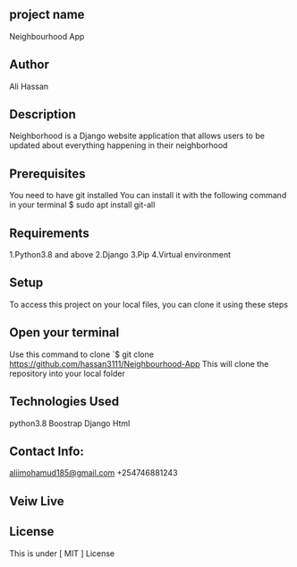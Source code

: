 ## project name
Neighbourhood App

## Author
Ali Hassan

## Description
Neighborhood is a Django website application that allows users to be updated about everything happening in their neighborhood

## Prerequisites
You need to have git installed You can install it with the following command in your terminal $ sudo apt install git-all

## Requirements
1.Python3.8 and above 2.Django 3.Pip 4.Virtual environment

## Setup
To access this project on your local files, you can clone it using these steps

## Open your terminal
Use this command to clone `$ git clone https://github.com/hassan3111/Neighbourhood-App This will clone the repository into your local folder

## Technologies Used
python3.8 Boostrap Django Html

## Contact Info:
aliimohamud185@gmail.com
+254746881243

## Veiw Live

## License
This is under [ MIT ] License

